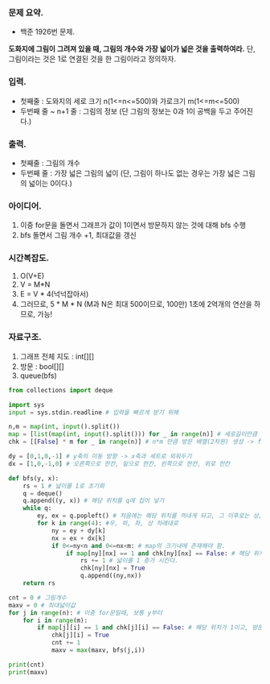 ### 문제 요약.
- 백준 1926번 문제.

**도화지에 그림이 그려져 있을 때, 그림의 개수와 가장 넓이가 넓은 것을 출력하여라.**
단, 그림이라는 것은 1로 연결된 것을 한 그림이라고 정의하자. 

### 입력.
* 첫째줄 : 도와지의 세로 크기 n(1<=n<=500)와 가로크기 m(1<=m<=500)
* 두번째 줄 ~ n+1 줄 : 그림의 정보 (단 그림의 정보는 0과 1이 공백을 두고 주어진다.)

### 출력.
* 첫째줄 : 그림의 개수
* 두번째 줄 : 가장 넓은 그림의 넓이 (단, 그림이 하나도 없는 경우는 가장 넓은 그림의 넓이는 0이다.)

### 아이디어.
1. 이중 for문을 돌면서 그래프가 값이 1이면서 방문하지 않는 것에 대해 bfs 수행
2. bfs 돌면서 그림 개수 +1, 최대값을 갱신

### 시간복잡도.
1. O(V+E)
2. V = M*N
3. E = V * 4(넉넉잡아서)
4. 그러므로, 5 * M * N (M과 N은 최대 500이므로, 100만) 1초에 2억개의 연산을 하므로, 가능!

### 자료구조.
1. 그래프 전체 지도 : int[][]
2. 방문 : bool[][]
3. queue(bfs)


```python
from collections import deque

import sys
input = sys.stdin.readline # 입력을 빠르게 받기 위해

n,m = map(int, input().split())
map = [list(map(int, input().split())) for _ in range(n)] # 세로길이만큼 그래프 지도를 채워넣기 -> 2차원 배열 생성
chk = [[False] * m for _ in range(n)] # n*m 만큼 방문 배열(2차원) 생성 -> false로 초기화

dy = [0,1,0,-1] # y축의 이동 방향 -> x축과 세트로 외워두기
dx = [1,0,-1,0] # 오른쪽으로 한칸, 밑으로 한칸, 왼쪽으로 한칸, 위로 한칸

def bfs(y, x):
    rs = 1 # 넓이를 1로 초기화
    q = deque()
    q.append((y, x)) # 해당 위치를 q에 집어 넣기
    while q:
        ey, ex = q.popleft() # 처음에는 해당 위치를 꺼내게 되고, 그 이후로는 상,하.좌.우에서 1인 경우의 위치를 차례대로 꺼냄.
        for k in range(4): #우, 하, 좌, 상 차례대로
            ny = ey + dy[k]
            nx = ex + dx[k]
            if 0<=ny<n and 0<=nx<m: # map의 크기내에 존재해야 함.
                if map[ny][nx] == 1 and chk[ny][nx] == False: # 해당 위치가 1이고, 방문하지 않았을 때
                    rs += 1 # 넓이를 1 증가 시킨다.
                    chk[ny][nx] = True
                    q.append((ny,nx))
    return rs

cnt = 0 # 그림개수
maxv = 0 # 최대넓이값
for j in range(n): # 이중 for문일때, 보통 y부터
    for i in range(m):
        if map[j][i] == 1 and chk[j][i] == False: # 해당 위치가 1이고, 방문하지 않았을때
            chk[j][i] = True
            cnt += 1
            maxv = max(maxv, bfs(j,i))

print(cnt)
print(maxv)
```

